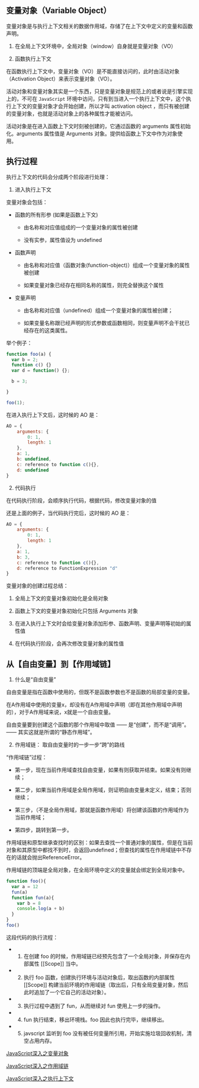 ## 变量对象（Variable Object）

变量对象是与执行上下文相关的数据作用域，存储了在上下文中定义的变量和函数声明。

1. 在全局上下文环境中，全局对象（window）自身就是变量对象（VO）

2. 函数执行上下文

在函数执行上下文中，变量对象（VO）是不能直接访问的，此时由活动对象（Activation Object）来表示变量对象（VO）。

活动对象和变量对象其实是一个东西，只是变量对象是规范上的或者说是引擎实现上的，不可在 `JavaScript` 环境中访问，只有到当进入一个执行上下文中，这个执行上下文的变量对象才会开始创建，所以才叫 activation object ，而只有被创建的变量对象，也就是活动对象上的各种属性才能被访问。

活动对象是在进入函数上下文时刻被创建的，它通过函数的 arguments 属性初始化。arguments 属性值是 Arguments 对象。提供给函数上下文中作为对象使用。

## 执行过程

执行上下文的代码会分成两个阶段进行处理：

1. 进入执行上下文

变量对象会包括：

- 函数的所有形参 (如果是函数上下文)

  - 由名称和对应值组成的一个变量对象的属性被创建
  
  - 没有实参，属性值设为 undefined

- 函数声明

  - 由名称和对应值（函数对象(function-object)）组成一个变量对象的属性被创建

  - 如果变量对象已经存在相同名称的属性，则完全替换这个属性

- 变量声明

  - 由名称和对应值（undefined）组成一个变量对象的属性被创建；

  - 如果变量名称跟已经声明的形式参数或函数相同，则变量声明不会干扰已经存在的这类属性。

举个例子：

```javaScript
function foo(a) {
  var b = 2;
  function c() {}
  var d = function() {};

  b = 3;

}

foo(1);
```

在进入执行上下文后，这时候的 AO 是：

```javaScript
AO = {
    arguments: {
        0: 1,
        length: 1
    },
    a: 1,
    b: undefined,
    c: reference to function c(){},
    d: undefined
}  
```

2. 代码执行

在代码执行阶段，会顺序执行代码，根据代码，修改变量对象的值

还是上面的例子，当代码执行完后，这时候的 AO 是：

```javaScript
AO = {
    arguments: {
        0: 1,
        length: 1
    },
    a: 1,
    b: 3,
    c: reference to function c(){},
    d: reference to FunctionExpression "d"
}
```

变量对象的创建过程总结：

1. 全局上下文的变量对象初始化是全局对象

2. 函数上下文的变量对象初始化只包括 Arguments 对象

3. 在进入执行上下文时会给变量对象添加形参、函数声明、变量声明等初始的属性值

4. 在代码执行阶段，会再次修改变量对象的属性值

## 从【自由变量】到【作用域链】

1. 什么是“自由变量”

自由变量是指在函数中使用的，但既不是函数参数也不是函数的局部变量的变量。

在A作用域中使用的变量x，却没有在A作用域中声明（即在其他作用域中声明的），对于A作用域来说，x就是一个自由变量。

自由变量要到创建这个函数的那个作用域中取值 —— 是“创建”，而不是“调用”。—— 其实这就是所谓的“静态作用域”。

2. 作用域链： 取自由变量时的一步一步“跨”的路线

“作用域链”过程：

  - 第一步，现在当前作用域查找自由变量，如果有则获取并结束。如果没有则继续；

  - 第二步，如果当前作用域是全局作用域，则证明自由变量未定义，结束；否则继续；

  - 第三步，（不是全局作用域，那就是函数作用域）将创建该函数的作用域作为当前作用域；

  - 第四步，跳转到第一步。

作用域链和原型继承查找时的区别：如果去查找一个普通对象的属性，但是在当前对象和其原型中都找不到时，会返回undefined；但查找的属性在作用域链中不存在的话就会抛出ReferenceError。

作用域链的顶端是全局对象，在全局环境中定义的变量就会绑定到全局对象中。

```javaScript
function foo(){
  var a = 12
  fun(a)
  function fun(a){
    var b = 8
    console.log(a + b)
  }
}
foo()
```

这段代码的执行流程：

  - 1.  在创建 foo 的时候，作用域链已经预先包含了一个全局对象，并保存在内部属性 [[Scope]] 当中。
  - 2.  执行 foo 函数，创建执行环境与活动对象后，取出函数的内部属性 [[Scope]] 构建当前环境的作用域链（取出后，只有全局变量对象，然后此时追加了一个它自己的活动对象）。
  - 3.  执行过程中遇到了 fun，从而继续对 fun 使用上一步的操作。
  - 4.  fun 执行结束，移出环境栈。foo 因此也执行完毕，继续移出。
  - 5.  javscript 监听到 foo 没有被任何变量所引用，开始实施垃圾回收机制，清空占用内存。

[JavaScript深入之变量对象](https://github.com/mqyqingfeng/Blog/issues/5)

[JavaScript深入之作用域链](https://github.com/mqyqingfeng/Blog/issues/6)

[JavaScript深入之执行上下文](https://github.com/mqyqingfeng/Blog/issues/8)

